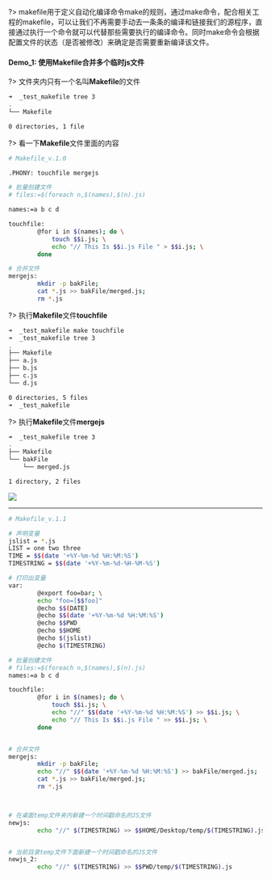 ?> makefile用于定义自动化编译命令make的规则，通过make命令，配合相关工程的makefile，可以让我们不再需要手动去一条条的编译和链接我们的源程序，直接通过执行一个命令就可以代替那些需要执行的编译命令。同时make命令会根据配置文件的状态（是否被修改）来确定是否需要重新编译该文件。



#### Demo_1: 使用Makefile合并多个临时js文件
?> 文件夹内只有一个名叫**Makefile**的文件

```bash
➜  _test_makefile tree 3
.
└── Makefile

0 directories, 1 file
```

?> 看一下**Makefile**文件里面的内容

```bash
# Makefile_v.1.0

.PHONY: touchfile mergejs 

# 批量创建文件
# files:=$(foreach n,$(names),$(n).js)

names:=a b c d

touchfile:
		@for i in $(names); do \
    	    touch $$i.js; \
			echo "// This Is $$i.js File " > $$i.js; \
	    done

# 合并文件
mergejs:
		mkdir -p bakFile;
		cat *.js >> bakFile/merged.js;
		rm *.js
```
?> 执行**Makefile**文件**touchfile**

```bash
➜  _test_makefile make touchfile
➜  _test_makefile tree 3
.
├── Makefile
├── a.js
├── b.js
├── c.js
└── d.js

0 directories, 5 files
➜  _test_makefile
```

?> 执行**Makefile**文件**mergejs**

```bash
➜  _test_makefile tree 3
.
├── Makefile
└── bakFile
    └── merged.js

1 directory, 2 files
```
<img src='https://loremxuetengfei.oss-cn-beijing.aliyuncs.com/Xnip2019-12-28_12-26-40-1577507233.jpg'/>



----


```bash
# Makefile_v.1.1

# 声明变量
jslist = *.js
LIST = one two three
TIME = $$(date '+%Y-%m-%d %H:%M:%S')
TIMESTRING = $$(date '+%Y-%m-%d-%H-%M-%S')

# 打印出变量
var:
	    @export foo=bar; \
		echo "foo=[$$foo]"
		@echo $$(DATE)
		@echo $$(date '+%Y-%m-%d %H:%M:%S')
		@echo $$PWD
		@echo $$HOME
		@echo $(jslist)
		@echo $(TIMESTRING)

# 批量创建文件
# files:=$(foreach n,$(names),$(n).js)
names:=a b c d

touchfile:
		@for i in $(names); do \
    	    touch $$i.js; \
			echo "//" $$(date '+%Y-%m-%d %H:%M:%S') >> $$i.js; \
			echo "// This Is $$i.js File " >> $$i.js; \
	    done


# 合并文件
mergejs:
		mkdir -p bakFile;
		echo "//" $$(date '+%Y-%m-%d %H:%M:%S') >> bakFile/merged.js; 
		cat *.js >> bakFile/merged.js;
		rm *.js



# 在桌面temp文件夹内新建一个时间戳命名的JS文件
newjs:
		echo "//" $(TIMESTRING) >> $$HOME/Desktop/temp/$(TIMESTRING).js


# 当前目录temp文件下面新建一个时间戳命名的JS文件
newjs_2:
		echo "//" $(TIMESTRING) >> $$PWD/temp/$(TIMESTRING).js
```